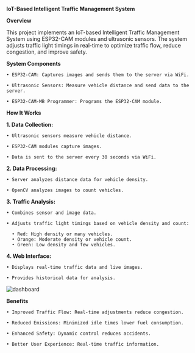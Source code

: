 **IoT-Based Intelligent Traffic Management System**

**Overview**

This project implements an IoT-based Intelligent Traffic Management System using ESP32-CAM modules and ultrasonic sensors. The system adjusts traffic light timings in real-time to optimize traffic flow, reduce congestion, and improve safety.

**System Components**

    • ESP32-CAM: Captures images and sends them to the server via WiFi.
    
    • Ultrasonic Sensors: Measure vehicle distance and send data to the server.
    
    • ESP32-CAM-MB Programmer: Programs the ESP32-CAM module.

**How It Works**

  **1. Data Collection:**

    • Ultrasonic sensors measure vehicle distance.
    
    • ESP32-CAM modules capture images.
    
    • Data is sent to the server every 30 seconds via WiFi.

  **2. Data Processing:**

    • Server analyzes distance data for vehicle density.
    
    • OpenCV analyzes images to count vehicles.

  **3. Traffic Analysis:**

    • Combines sensor and image data.
    
    • Adjusts traffic light timings based on vehicle density and count:
    
      • Red: High density or many vehicles.
      • Orange: Moderate density or vehicle count.
      • Green: Low density and few vehicles.

  **4. Web Interface:**

    • Displays real-time traffic data and live images.
    
    • Provides historical data for analysis.
![dashboard](https://github.com/TheodosiosKatis/Intelligent-Traffic-Management-System/assets/91337898/3d4970e4-996d-4158-b069-6cc576556a07)

**Benefits**

    • Improved Traffic Flow: Real-time adjustments reduce congestion.
    
    • Reduced Emissions: Minimized idle times lower fuel consumption.
    
    • Enhanced Safety: Dynamic control reduces accidents.
    
    • Better User Experience: Real-time traffic information.
